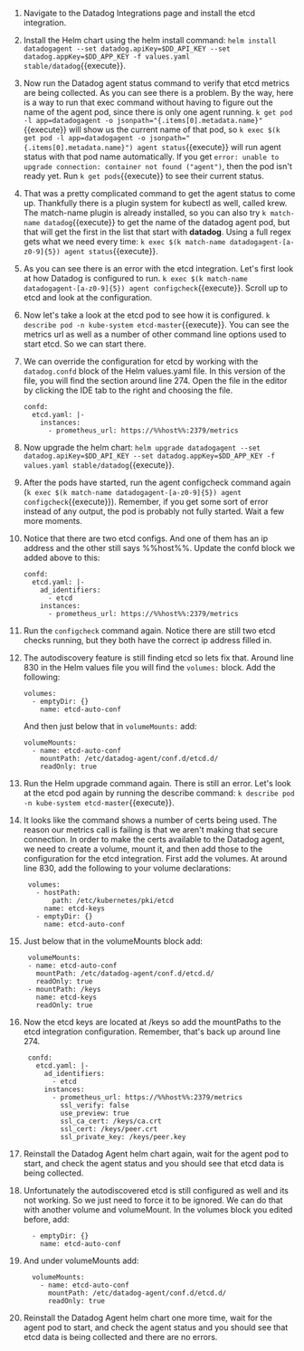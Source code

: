 1. Navigate to the Datadog Integrations page and install the etcd integration.
1. Install the Helm chart using the helm install command: `helm install datadogagent --set datadog.apiKey=$DD_API_KEY --set datadog.appKey=$DD_APP_KEY -f values.yaml stable/datadog`{{execute}}.
1. Now run the Datadog agent status command to verify that etcd metrics are being collected. As you can see there is a problem. By the way, here is a way to run that exec command without having to figure out the name of the agent pod, since there is only one agent running. `k get pod -l app=datadogagent -o jsonpath="{.items[0].metadata.name}"`{{execute}} will show us the current name of that pod, so `k exec $(k get pod -l app=datadogagent -o jsonpath="{.items[0].metadata.name}") agent status`{{execute}} will run agent status with that pod name automatically.  If you get `error: unable to upgrade connection: container not found ("agent")`, then the pod isn't ready yet. Run `k get pods`{{execute}} to see their current status.
1. That was a pretty complicated command to get the agent status to come up. Thankfully there is a plugin system for kubectl as well, called krew. The match-name plugin is already installed, so you can also try `k match-name datadog`{{execute}} to get the name of the datadog agent pod, but that will get the first in the list that start with **datadog**. Using a full regex gets what we need every time: `k exec $(k match-name datadogagent-[a-z0-9]{5}) agent status`{{execute}}.
1. As you can see there is an error with the etcd integration. Let's first look at how Datadog is configured to run. `k exec $(k match-name datadogagent-[a-z0-9]{5}) agent configcheck`{{execute}}. Scroll up to etcd and look at the configuration.
1. Now let's take a look at the etcd pod to see how it is configured. `k describe pod -n kube-system etcd-master`{{execute}}. You can see the metrics url as well as a number of other command line options used to start etcd. So we can start there. 
1. We can override the configuration for etcd by working with the `datadog.confd` block of the Helm values.yaml file. In this version of the file, you will find the section around line 274. Open the file in the editor by clicking the IDE tab to the right and choosing the file. 

       confd:
         etcd.yaml: |-
           instances:
             - prometheus_url: https://%%host%%:2379/metrics

1. Now upgrade the helm chart: `helm upgrade datadogagent --set datadog.apiKey=$DD_API_KEY --set datadog.appKey=$DD_APP_KEY -f values.yaml stable/datadog`{{execute}}.
1. After the pods have started, run the agent configcheck command again (`k exec $(k match-name datadogagent-[a-z0-9]{5}) agent configcheck`{{execute}}). Remember, if you get some sort of error instead of any output, the pod is probably not fully started. Wait a few more moments. 
1. Notice that there are two etcd configs. And one of them has an ip address and the other still says %%host%%. Update the confd block we added above to this:

       confd:
         etcd.yaml: |-
           ad_identifiers:
             - etcd
           instances:
             - prometheus_url: https://%%host%%:2379/metrics

1. Run the `configcheck` command again. Notice there are still two etcd checks running, but they both have the correct ip address filled in. 
1. The autodiscovery feature is still finding etcd so lets fix that. Around line 830 in the Helm values file you will find the `volumes:` block. Add the following:

       volumes:
         - emptyDir: {}
           name: etcd-auto-conf
   
   And then just below that in `volumeMounts:` add:

       volumeMounts:
         - name: etcd-auto-conf
           mountPath: /etc/datadog-agent/conf.d/etcd.d/
           readOnly: true

1. Run the Helm upgrade command again. 
There is still an error. Let's look at the etcd pod again by running the describe command: `k describe pod -n kube-system etcd-master`{{execute}}. 
1. It looks like the command shows a number of certs being used. The reason our metrics call is failing is that we aren't making that secure connection. In order to make the certs available to the Datadog agent, we need to create a volume, mount it, and then add those to the configuration for the etcd integration. First add the volumes. At around line 830, add the following to your volume declarations:

        volumes:
          - hostPath:
              path: /etc/kubernetes/pki/etcd
            name: etcd-keys
          - emptyDir: {}
            name: etcd-auto-conf

1. Just below that in the volumeMounts block add: 

        volumeMounts:
        - name: etcd-auto-conf
          mountPath: /etc/datadog-agent/conf.d/etcd.d/
          readOnly: true
        - mountPath: /keys
          name: etcd-keys
          readOnly: true


1. Now the etcd keys are located at /keys so add the mountPaths to the etcd integration configuration. Remember, that's back up around line 274.

        confd:
          etcd.yaml: |-
            ad_identifiers:
              - etcd
            instances:
              - prometheus_url: https://%%host%%:2379/metrics
                ssl_verify: false
                use_preview: true
                ssl_ca_cert: /keys/ca.crt
                ssl_cert: /keys/peer.crt
                ssl_private_key: /keys/peer.key

1. Reinstall the Datadog Agent helm chart again, wait for the agent pod to start, and check the agent status and you should see that etcd data is being collected. 
1. Unfortunately the autodiscovered etcd is still configured as well and its not working. So we just need to force it to be ignored. We can do that with another volume and volumeMount. In the volumes block you edited before, add:

         - emptyDir: {}
           name: etcd-auto-conf

1. And under volumeMounts add:

         volumeMounts:
           - name: etcd-auto-conf
             mountPath: /etc/datadog-agent/conf.d/etcd.d/
             readOnly: true

1. Reinstall the Datadog Agent helm chart one more time, wait for the agent pod to start, and check the agent status and you should see that etcd data is being collected and there are no errors.